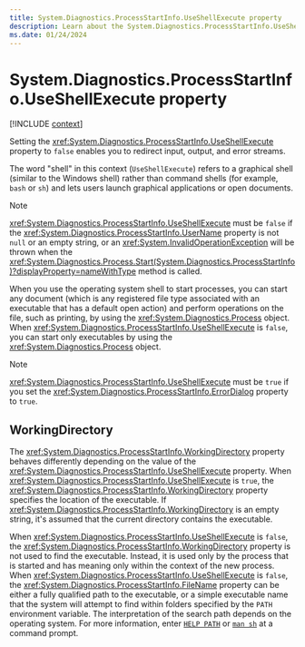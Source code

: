 ```yaml
---
title: System.Diagnostics.ProcessStartInfo.UseShellExecute property
description: Learn about the System.Diagnostics.ProcessStartInfo.UseShellExecute property.
ms.date: 01/24/2024
---
```

# System.Diagnostics.ProcessStartInfo.UseShellExecute property

[!INCLUDE [context](includes/context.md)]

Setting the <xref:System.Diagnostics.ProcessStartInfo.UseShellExecute> property to `false` enables you to redirect input, output, and error streams.

The word "shell" in this context (`UseShellExecute`) refers to a graphical shell (similar to the Windows shell) rather than command shells (for example, `bash` or `sh`) and lets users launch graphical applications or open documents.

> [!NOTE]
> <xref:System.Diagnostics.ProcessStartInfo.UseShellExecute> must be `false` if the <xref:System.Diagnostics.ProcessStartInfo.UserName> property is not `null` or an empty string, or an <xref:System.InvalidOperationException> will be thrown when the <xref:System.Diagnostics.Process.Start(System.Diagnostics.ProcessStartInfo)?displayProperty=nameWithType> method is called.

When you use the operating system shell to start processes, you can start any document (which is any registered file type associated with an executable that has a default open action) and perform operations on the file, such as printing, by using the <xref:System.Diagnostics.Process> object. When <xref:System.Diagnostics.ProcessStartInfo.UseShellExecute> is `false`, you can start only executables by using the <xref:System.Diagnostics.Process> object.

> [!NOTE]
> <xref:System.Diagnostics.ProcessStartInfo.UseShellExecute> must be `true` if you set the <xref:System.Diagnostics.ProcessStartInfo.ErrorDialog> property to `true`.

## WorkingDirectory

The <xref:System.Diagnostics.ProcessStartInfo.WorkingDirectory> property behaves differently depending on the value of the <xref:System.Diagnostics.ProcessStartInfo.UseShellExecute> property. When <xref:System.Diagnostics.ProcessStartInfo.UseShellExecute> is `true`, the <xref:System.Diagnostics.ProcessStartInfo.WorkingDirectory> property specifies the location of the executable. If <xref:System.Diagnostics.ProcessStartInfo.WorkingDirectory> is an empty string, it's assumed that the current directory contains the executable.

When <xref:System.Diagnostics.ProcessStartInfo.UseShellExecute> is `false`, the <xref:System.Diagnostics.ProcessStartInfo.WorkingDirectory> property is not used to find the executable. Instead, it is used only by the process that is started and has meaning only within the context of the new process. When <xref:System.Diagnostics.ProcessStartInfo.UseShellExecute> is `false`, the <xref:System.Diagnostics.ProcessStartInfo.FileName> property can be either a fully qualified path to the executable, or a simple executable name that the system will attempt to find within folders specified by the `PATH` environment variable. The interpretation of the search path depends on the operating system. For more information, enter [`HELP PATH`](/windows-server/administration/windows-commands/path) or [`man sh`](https://pubs.opengroup.org/onlinepubs/9699919799/basedefs/V1_chap08.html#tag_08_03) at a command prompt.
